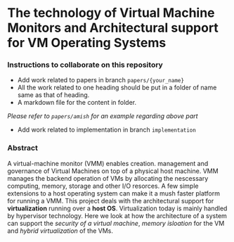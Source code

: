 # The technology of Virtual Machine Monitors and Architectural support for VM Operating Systems

### Instructions to collaborate on this repository

* Add work related to papers in branch `papers/{your_name}`
* All the work related to one heading should be put in a folder of name same as that of heading.
* A markdown file for the content in folder.

_Please refer to `papers/amish` for an example regarding above part_

* Add work related to implementation in branch `implementation`

### Abstract

A virtual-machine monitor (VMM) enables creation. management and governance of Virtual Machines on top of a physical host machine. VMM manages the backend operation of VMs by allocating the nescessary computing, memory, storage and other I/O resorces. A few simple extensions to a host operating system can make it a mush faster platform for running a VMM.
This project deals with the architectural support for  **virtualization** running over a **host OS**. Virtualization today is mainly handled by hypervisor technology. Here we look at how the architecture of a system can support the *security of a virtual machine*, *memory isloation* for the VM and *hybrid virtualization* of the VMs.
